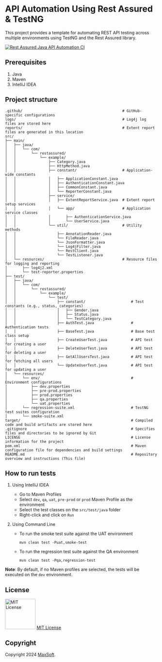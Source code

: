 # API Automation Using Rest Assured & TestNG

This project provides a template for automating REST API testing across multiple environments using TestNG and the Rest Assured library.

[![Rest Assured Java API Automation CI](https://github.com/osandadeshan/rest-assured-java-api-automation-demo/actions/workflows/rest-assured-java-ci.yml/badge.svg?branch=master)](https://github.com/osandadeshan/rest-assured-java-api-automation-demo/actions/workflows/rest-assured-java-ci.yml)

## Prerequisites
1. Java
2. Maven
3. IntelliJ IDEA

## Project structure

```
.github/                                              # GitHub-specific configurations
logs/                                                 # Log4j log files are stored here
reports/                                              # Extent report files are generated in this location
src/
├── main/
│   ├── java/
│   │   └── com/
│   │       └── restassured/
│   │           └── example/
│   │               ├── Category.java
│   │               ├── HttpMethod.java
│   │               ├── constant/                     # Application-wide constants
│   │               │   ├── ApplicationConstant.java
│   │               │   ├── AuthenticationConstant.java
│   │               │   ├── CommonConstant.java
│   │               │   └── ReporterConstant.java
│   │               ├── service/
│   │               │   ├── ExtentReportService.java  # Extent report setup services
│   │               │   └── app/                      # Application service classes
│   │               │       ├── AuthenticationService.java
│   │               │       └── UserService.java
│   │               └── util/                         # Utility methods
│   │                   ├── AnnotationReader.java
│   │                   └── FileReader.java
│   │                   └── JsonFormatter.java
│   │                   └── Log4jFilter.java
│   │                   └── RestClient.java
│   │                   └── TestListener.java
│   └── resources/                                    # Resource files for logging and reporting
│       ├── log4j2.xml
│       └── test-reporter.properties
├── test/
│   ├── java/
│   │   └── com/
│   │       └── restassured/
│   │           └── example/
│   │               └── test/
│   │                   ├── constant/                     # Test constants (e.g., status, categories)
│   │                   │   ├── Gender.java
│   │                   │   ├── Status.java
│   │                   │   └── TestCategory.java
│   │                   ├── AuthTest.java                 # Authentication tests
│   │                   ├── BaseTest.java                 # Base test class setup
│   │                   ├── CreateUserTest.java           # API test for creating a user
│   │                   ├── DeleteUserTest.java           # API test for deleting a user
│   │                   ├── GetAllUsersTest.java          # API test for fetching all users
│   │                   └── UpdateUserTest.java           # API test for updating a user
│   └── resources/
│       └── env/                                          # Environment configurations
│           ├── dev.properties
│           ├── pre-prod.properties
│           ├── prod.properties
│           ├── qa.properties
│           └── uat.properties
│       └── regression-suite.xml                          # TestNG test suites configuration
│       └── smoke-suite.xml
target/                                                   # Compiled code and build artifacts are stored here
.gitignore                                                # Specifies files and directories to be ignored by Git
LICENSE                                                   # License information for the project
pom.xml                                                   # Maven configuration file for dependencies and build settings
README.md                                                 # Repository overview and instructions (This file)
```

## How to run tests
1. Using IntelliJ IDEA
    * Go to Maven Profiles
    * Select `dev`, `qa`, `uat`, `pre-prod` or `prod` Maven Profile as the environment
    * Select the test classes on the `src/test/java` folder
    * Right-click and click on `Run`


2. Using Command Line
    * To run the smoke test suite against the UAT environment

      `mvn clean test -Puat,smoke-test`

    * To run the regression test suite against the QA environment

      `mvn clean test -Pqa,regression-test`

**Note**: By default, if no Maven profiles are selected, the tests will be executed on the `dev` environment.

## License
<img src="https://upload.wikimedia.org/wikipedia/commons/thumb/0/0b/License_icon-mit-2.svg/2000px-License_icon-mit-2.svg.png" alt="MIT License" width="100" height="100"/> [MIT License](https://opensource.org/licenses/MIT)

## Copyright
Copyright 2024 [MaxSoft](https://maxsoftlk.github.io/).
